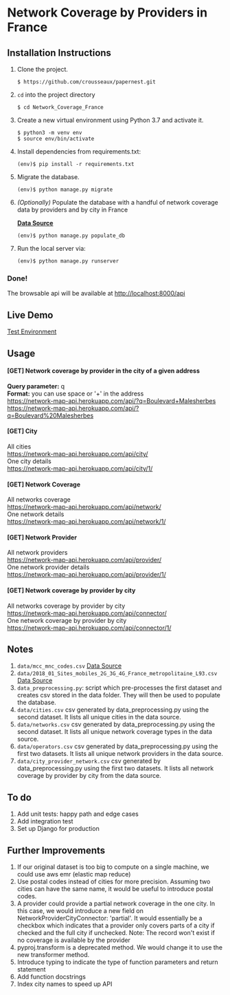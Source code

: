 Network Coverage by Providers in France
=======

## Installation Instructions

1. Clone the project.
    ```shell
    $ https://github.com/crousseaux/papernest.git
    ```
1. `cd` into the project directory
    ```shell
    $ cd Network_Coverage_France
    ```
1. Create a new virtual environment using Python 3.7 and activate it.
    ```shell
    $ python3 -m venv env
    $ source env/bin/activate
    ```
1. Install dependencies from requirements.txt:
    ```shell
    (env)$ pip install -r requirements.txt
    ```
1. Migrate the database.
    ```shell
    (env)$ python manage.py migrate
    ```
1. *(Optionally)* Populate the database with a handful of network coverage data by providers and by city in France

    **[Data Source](https://www.data.gouv.fr/s/resources/monreseaumobile/20180228-174515/2018_01_Sites_mobiles_2G_3G_4G_France_metropolitaine_L93.csv)**  
    ```shell
    (env)$ python manage.py populate_db
    ```
1. Run the local server via:
    ```shell
    (env)$ python manage.py runserver
    ```

### Done!
The browsable api will be available at <a href="http://localhost:8000/api" target="_blank">http://localhost:8000/api</a>

## Live Demo
[Test Environment](https://network-map-api.herokuapp.com/api/?q=Place%20G%C3%A9n%C3%A9ral%20Mellinet)

## Usage
#### [GET] Network coverage by provider in the city of a given address
**Query parameter:** q  
**Format:** you can use space or '+' in the address  
https://network-map-api.herokuapp.com/api/?q=Boulevard+Malesherbes  
https://network-map-api.herokuapp.com/api/?q=Boulevard%20Malesherbes  

#### [GET] City
All cities  
https://network-map-api.herokuapp.com/api/city/  
One city details  
https://network-map-api.herokuapp.com/api/city/1/  

#### [GET] Network Coverage
All networks coverage  
https://network-map-api.herokuapp.com/api/network/  
One network details  
https://network-map-api.herokuapp.com/api/network/1/  

#### [GET] Network Provider
All network providers  
https://network-map-api.herokuapp.com/api/provider/  
One network provider details  
https://network-map-api.herokuapp.com/api/provider/1/   

#### [GET] Network coverage by provider by city
All networks coverage by provider by city  
https://network-map-api.herokuapp.com/api/connector/  
One network coverage by provider by city  
https://network-map-api.herokuapp.com/api/connector/1/  

## Notes

1. `data/mcc_mnc_codes.csv` [Data Source](https://extranet.arcep.fr/portail/LinkClick.aspx?fileticket=etHdgos5yN4%3D&tabid=217&portalid=0&mid=850)  
1. `data/2018_01_Sites_mobiles_2G_3G_4G_France_metropolitaine_L93.csv` [Data Source](https://www.data.gouv.fr/s/resources/monreseaumobile/20180228-174515/2018_01_Sites_mobiles_2G_3G_4G_France_metropolitaine_L93.csv)  
1. `data_preprocessing.py`: script which pre-processes the first dataset and creates csv stored in the data folder. They will
then be used to populate the database.  
1. `data/cities.csv` csv generated by data_preprocessing.py using the second dataset. It lists all unique cities in the data source.
1. `data/networks.csv` csv generated by data_preprocessing.py using the second dataset. It lists all unique network coverage types in the data source.
1. `data/operators.csv` csv generated by data_preprocessing.py using the first two datasets. It lists all unique network providers in the data source.
1. `data/city_provider_network.csv` csv generated by data_preprocessing.py using the first two datasets. It lists all network coverage by provider by city from the data source.

## To do
1. Add unit tests: happy path and edge cases
1. Add integration test
1. Set up Django for production

## Further Improvements
1. If our original dataset is too big to compute on a single machine, we could use aws emr (elastic map reduce)  
1. Use postal codes instead of cities for more precision. Assuming two cities can have the same name, it would be useful to introduce postal codes.
1. A provider could provide a partial network coverage in the one city. In this case, we would introduce a new field on NetworkProviderCityConnector: 'partial'.
 It would essentially be a checkbox which indicates that a provider only covers parts of a city if checked and the full city if unchecked. Note: The record won't 
 exist if no coverage is available by the provider  
1. pyproj.transform is a deprecated method. We would change it to use the new transformer method.
1. Introduce typing to indicate the type of function parameters and return statement 
1. Add function docstrings  
1. Index city names to speed up API
